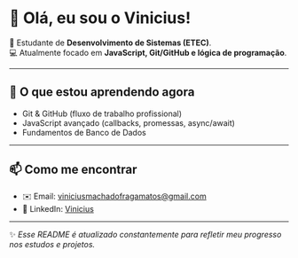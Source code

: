 # 👋 Olá, eu sou o Vinicius!

🎯 Estudante de **Desenvolvimento de Sistemas (ETEC)**.  
💻 Atualmente focado em **JavaScript, Git/GitHub e lógica de programação**.  

---

## 🌱 O que estou aprendendo agora
- Git & GitHub (fluxo de trabalho profissional)  
- JavaScript avançado (callbacks, promessas, async/await)  
- Fundamentos de Banco de Dados  

---

## 📫 Como me encontrar
- ✉️ Email: [viniciusmachadofragamatos@gmail.com](mailto:viniciusmachadofragamatos@gmail.com)  
- 💼 LinkedIn: [Vinicius](https://www.linkedin.com/in/vinicius-machado-ba1389371/)  

---

✨ *Esse README é atualizado constantemente para refletir meu progresso nos estudos e projetos.*  
